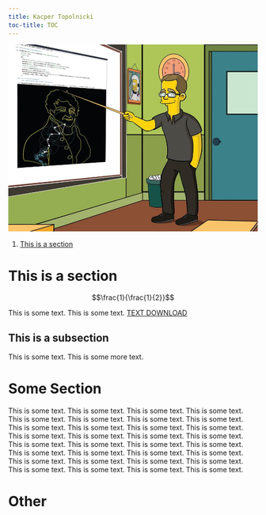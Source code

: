```yaml
---
title: Kacper Topolnicki
toc-title: TOC 
---
```

![](KT.jpg)

1. [This is a section](#other)

# This is a section

$$\frac{1}{\frac{1}{2}}$$

This is some text.
This is some text.
[TEXT DOWNLOAD](./text)

## This is a subsection


This is some text.
This is some more text.

# Some Section

This is some text.
This is some text.
This is some text.
This is some text.
This is some text.
This is some text.
This is some text.
This is some text.
This is some text.
This is some text.
This is some text.
This is some text.
This is some text.
This is some text.
This is some text.
This is some text.
This is some text.
This is some text.
This is some text.
This is some text.
This is some text.
This is some text.
This is some text.
This is some text.
This is some text.
This is some text.
This is some text.
This is some text.
This is some text.
This is some text.
This is some text.
This is some text.

# Other
